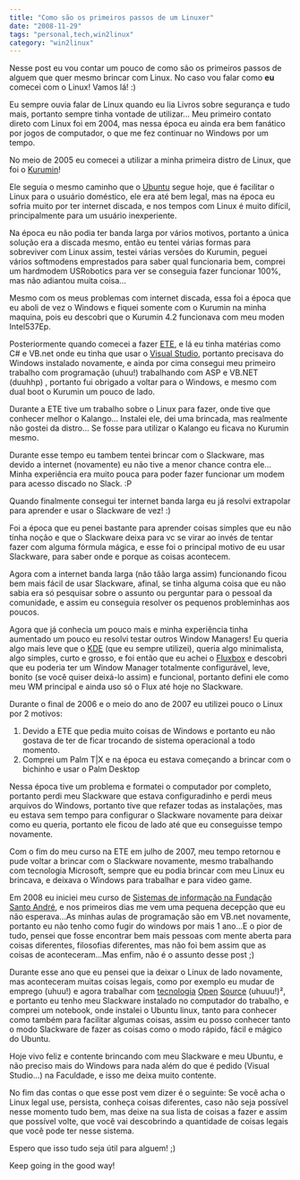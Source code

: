 ```yaml
---
title: "Como são os primeiros passos de um Linuxer"
date: "2008-11-29"
tags: "personal,tech,win2linux"
category: "win2linux"
---
```


Nesse post eu vou contar um pouco de como são os primeiros passos de
alguem que quer mesmo brincar com Linux. No caso vou falar como **eu**
comecei com o Linux! Vamos lá! :)

Eu sempre ouvia falar de Linux quando eu lia Livros sobre segurança e
tudo mais, portanto sempre tinha vontade de utilizar... Meu primeiro
contato direto com Linux foi em 2004, mas nessa época eu ainda era bem
fanático por jogos de computador, o que me fez continuar no Windows
por um tempo.

No meio de 2005 eu comecei a utilizar a minha primeira distro de Linux,
que foi o [Kurumin](http://www.gdhpress.com.br/kurumin/ "Kurumin")!

Ele seguia o mesmo caminho que o [Ubuntu](http://www.ubuntu.com)
segue hoje, que é facilitar o Linux para o usuário
doméstico, ele era até bem legal, mas na época eu sofria muito por ter
internet discada, e nos tempos com Linux é muito difícil,
principalmente para um usuário inexperiente.

Na época eu não podia ter banda larga por vários motivos, portanto a
única solução era a discada mesmo, então eu tentei várias formas para
sobreviver com Linux assim, testei várias versões do Kurumin, peguei
vários softmodens emprestados para saber qual funcionaria bem, comprei
um hardmodem USRobotics para ver se conseguia fazer funcionar 100%,
mas não adiantou muita coisa...

Mesmo com os meus problemas com internet discada, essa foi a época que
eu aboli de vez o Windows e fiquei somente com o Kurumin na minha
maquina, pois eu descobri que o Kurumin 4.2 funcionava com meu moden
Intel537Ep.

Posteriormente quando comecei a fazer
[ETE](http://www.centropaulasouza.sp.gov.br/Ete/Escolas/Metrop_Sao_Paulo/Diadema_ETEC_Diadema.html),
e lá eu tinha matérias como C# e VB.net onde eu tinha que usar o
[Visual Studio](http://msdn.microsoft.com/en-us/vstudio/default.aspx),
portanto precisava do Windows instalado novamente, e
ainda por cima consegui meu primeiro trabalho com programação (uhuu!)
trabalhando com ASP e VB.NET (duuhhp) , portanto fui obrigado a
voltar para o Windows, e mesmo com dual boot o Kurumin um pouco de
lado.

Durante a ETE tive um trabalho sobre o Linux para fazer, onde tive que
conhecer melhor o Kalango... Instalei ele, dei uma brincada, mas
realmente não gostei da distro... Se fosse para utilizar o Kalango eu
ficava no Kurumin mesmo.

Durante esse tempo eu tambem tentei brincar com o Slackware, mas
devido a internet (novamente) eu não tive a menor chance contra
ele... Minha experiência era muito pouca para poder fazer funcionar um
modem para acesso discado no Slack. :P

Quando finalmente consegui ter internet banda larga eu já resolvi
extrapolar para aprender e usar o Slackware de vez! :)

Foi a época que eu penei bastante para aprender coisas simples que eu
não tinha noção e que o Slackware deixa para vc se virar ao invés de
tentar fazer com alguma fórmula mágica, e esse foi o principal motivo
de eu usar Slackware, para saber onde e porque as coisas acontecem.

Agora com a internet banda larga (não tãão larga assim)
funcionando ficou bem mais fácil de usar Slackware, afinal, se tinha
alguma coisa que eu não sabia era só pesquisar sobre o assunto ou
perguntar para o pessoal da comunidade, e assim eu conseguia resolver
os pequenos probleminhas aos poucos.

Agora que já conhecia um pouco mais e minha experiência tinha
aumentado um pouco eu resolvi testar outros Window Managers! Eu queria
algo mais leve que o [KDE](http://www.kde.org/ "KDE official page")
(que eu sempre utilizei), queria algo minimalista, algo simples, curto
e grosso, e foi então que eu achei o [Fluxbox](http://fluxbox.org/)
e descobri que eu poderia ter um Window
Manager totalmente configurável, leve, bonito (se você quiser
deixá-lo assim) e funcional, portanto defini ele como meu WM
principal e ainda uso só o Flux até hoje no Slackware.

Durante o final de 2006 e o meio do ano de 2007 eu utilizei pouco o
Linux por 2 motivos:

1. Devido a ETE que pedia muito coisas de Windows e portanto eu não gostava de ter de ficar trocando de sistema operacional a todo momento.
2. Comprei um Palm T|X e na época eu estava começando a brincar com o bichinho e usar o Palm Desktop

Nessa época tive um problema e formatei o computador por completo,
portanto perdi meu Slackware que estava configuradinho e perdi meus
arquivos do Windows, portanto tive que refazer todas as instalações,
mas eu estava sem tempo para configurar o Slackware novamente para
deixar como eu queria, portanto ele ficou de lado até que eu
conseguisse tempo novamente.

Com o fim do meu curso na ETE em julho de 2007, meu tempo retornou e
pude voltar a brincar com o Slackware novamente, mesmo trabalhando com
tecnologia Microsoft, sempre que eu podia brincar com meu Linux eu
brincava, e deixava o Windows para trabalhar e para video game.

Em 2008 eu iniciei meu curso de
[Sistemas de informação na Fundação Santo André](http://www.fsa.br/conteudo/index.asp?c=2&amp;s=13&amp;ss=185),
e nos primeiros dias me vem uma pequena decepção que eu não
esperava...As minhas aulas de programação são em VB.net novamente,
portanto eu não tenho como fugir do windows por mais 1 ano...E o pior
de tudo, pensei que fosse encontrar bem mais pessoas com mente aberta
para coisas diferentes, filosofias diferentes, mas não foi bem assim
que as coisas de aconteceram...Mas enfim, não é o assunto desse post
;)

Durante esse ano que eu pensei que ia deixar o Linux de lado
novamente, mas aconteceram muitas coisas legais, como por exemplo eu
mudar de emprego (uhuu!) e agora trabalhar com
[tecnologia](http://www.rubyonrails.org/ "Ruby On Rails")
[Open](http://www.ruby-lang.org/en/ "Ruby")
[Source](http://www.php.net/ "PHP") (uhuuu!)², e portanto eu tenho
meu Slackware instalado no computador do trabalho, e comprei um
notebook, onde instalei o Ubuntu linux, tanto para conhecer como
também para facilitar algumas coisas, assim eu posso conhecer tanto o
modo Slackware de fazer as coisas como o modo rápido, fácil e mágico
do Ubuntu.

Hoje vivo feliz e contente brincando com meu Slackware e meu Ubuntu, e
não preciso mais do Windows para nada além do que é pedido (Visual
Studio...) na Faculdade, e isso me deixa muito contente.

No fim das contas o que esse post vem dizer é o seguinte: Se você acha
o Linux legal use, persista, conheça coisas diferentes, caso não seja
possível nesse momento tudo bem, mas deixe na sua lista de coisas a
fazer e assim que possível volte, que você vai descobrindo a
quantidade de coisas legais que você pode ter nesse sistema.

Espero que isso tudo seja útil para alguem! ;)

Keep going in the good way!
